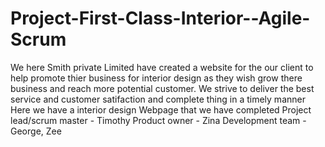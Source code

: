 # Project-First-Class-Interior--Agile-Scrum
We here Smith private Limited have created a website for the our client to help promote thier business for interior design as they wish grow there business and reach more potential customer.
We strive to deliver the best service and customer satifaction and complete thing in a timely manner
Here we have a interior design Webpage that we have completed
Project lead/scrum master - Timothy
Product owner - Zina
Development team - George, Zee
